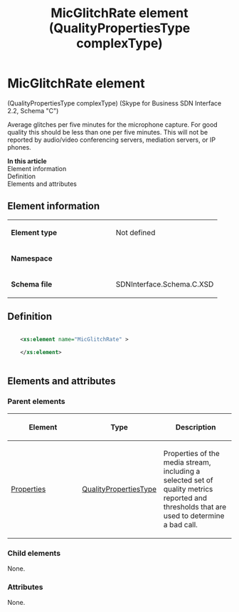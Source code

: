 ﻿---
title: MicGlitchRate element (QualityPropertiesType complexType) 
TOCTitle: MicGlitchRate element
ms:assetid: 33b1d78d-b885-fb91-f8a3-9ee648d405fd
ms:mtpsurl: https://msdn.microsoft.com/library/Mt404793(v=office.16)
ms:contentKeyID: 68250704
ms.date: 08/24/2015
mtps_version: v=office.16
dev_langs:
- xml
---

# MicGlitchRate element 

(QualityPropertiesType complexType) (Skype for Business SDN Interface 2.2, Schema "C")

Average glitches per five minutes for the microphone capture. For good quality this should be less than one per five minutes. This will not be reported by audio/video conferencing servers, mediation servers, or IP phones.

**In this article**  
Element information  
Definition  
Elements and attributes  

## Element information

<table>
<colgroup>
<col style="width: 50%" />
<col style="width: 50%" />
</colgroup>
<tbody>
<tr class="odd">
<td><p><strong>Element type</strong></p></td>
<td><p>Not defined</p></td>
</tr>
<tr class="even">
<td><p><strong>Namespace</strong></p></td>
<td><p></p></td>
</tr>
<tr class="odd">
<td><p><strong>Schema file</strong></p></td>
<td><p>SDNInterface.Schema.C.XSD</p></td>
</tr>
</tbody>
</table>


## Definition

```xml

    <xs:element name="MicGlitchRate" >
    
    </xs:element>
  
```

## Elements and attributes

### Parent elements

<table>
<colgroup>
<col style="width: 33%" />
<col style="width: 33%" />
<col style="width: 33%" />
</colgroup>
<thead>
<tr class="header">
<th><p>Element</p></th>
<th><p>Type</p></th>
<th><p>Description</p></th>
</tr>
</thead>
<tbody>
<tr class="odd">
<td><p><a href="properties-element-qualitytype-complextype-skype-for-business-sdn-interface-2-2-schema-c.md">Properties</a></p></td>
<td><p><a href="qualitypropertiestype-complextype-skype-for-business-sdn-interface-2-2-schema-c.md">QualityPropertiesType</a></p></td>
<td><p>Properties of the media stream, including a selected set of quality metrics reported and thresholds that are used to determine a bad call.</p></td>
</tr>
</tbody>
</table>


### Child elements

None.

### Attributes

None.

